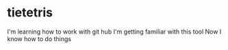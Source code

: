 # tietetris
I'm learning how to work with git hub
I'm getting familiar with this tool
Now I know how to do things